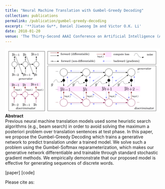```yaml
---
title: "Neural Machine Translation with Gumbel-Greedy Decoding"
collection: publications
permalink: /publication/gumbel-greedy-decoding
excerpt: '**Jiatao Gu**, Daniel Jiwoong Im and Victor O.K. Li'
date: 2018-01-20
venue: 'The Thirty-Second AAAI Conference on Artificial Intelligence (AAAI).'
---
```


![png](/images/gumbel_decoding.png)<br>
**Abstract** <br>
Previous neural machine translation models used some heuristic search algorithms (e.g., beam search) in order to avoid solving the maximum a posteriori problem over translation sentences at test phase. In this paper, we propose the Gumbel-Greedy Decoding which trains a generative network to predict translation under a trained model. We solve such a problem using the Gumbel-Softmax reparameterization, which makes our generative network differentiable and trainable through standard stochastic gradient methods. We empirically demonstrate that our proposed model is effective for generating sequences of discrete words.

[paper] [code]

Please cite as:
```bibtex

```